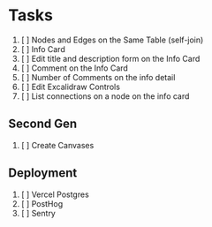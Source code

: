# Tasks

1. [ ] Nodes and Edges on the Same Table (self-join)
2. [ ] Info Card
3. [ ] Edit title and description form on the Info Card
4. [ ] Comment on the Info Card
5. [ ] Number of Comments on the info detail
6. [ ] Edit Excalidraw Controls
7. [ ] List connections on a node on the info card

## Second Gen

1. [ ] Create Canvases

## Deployment

1. [ ] Vercel Postgres
2. [ ] PostHog
3. [ ] Sentry
